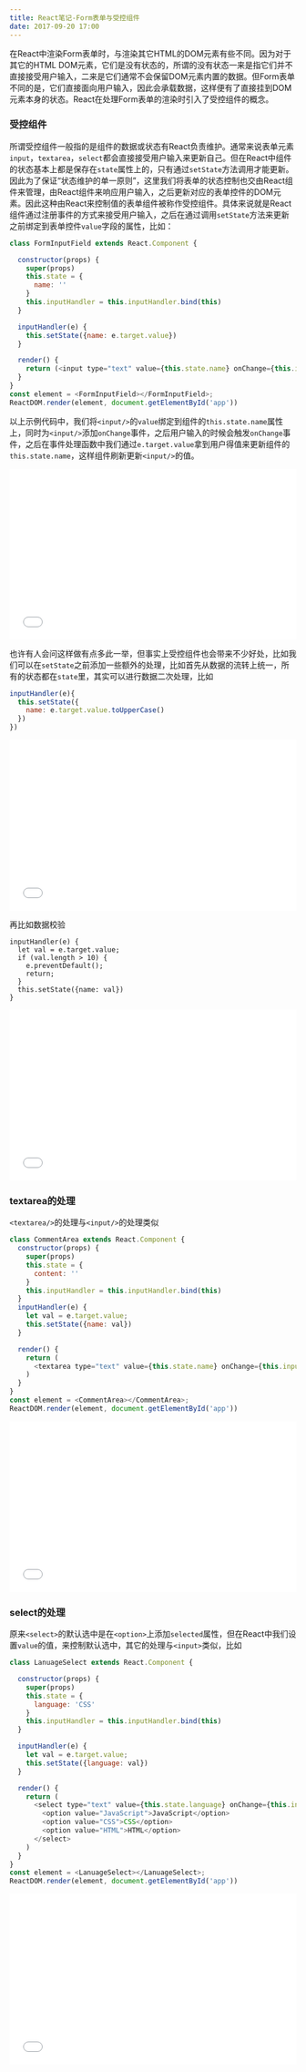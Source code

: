 ```yaml
---
title: React笔记-Form表单与受控组件
date: 2017-09-20 17:00
---
```


在React中渲染Form表单时，与渲染其它HTML的DOM元素有些不同。因为对于其它的HTML DOM元素，它们是没有状态的，所谓的没有状态一来是指它们并不直接接受用户输入，二来是它们通常不会保留DOM元素内置的数据。但Form表单不同的是，它们直接面向用户输入，因此会承载数据，这样便有了直接挂到DOM元素本身的状态。React在处理Form表单的渲染时引入了受控组件的概念。

### 受控组件

所谓受控组件一般指的是组件的数据或状态有React负责维护。通常来说表单元素`input`，`textarea`，`select`都会直接接受用户输入来更新自己。但在React中组件的状态基本上都是保存在`state`属性上的，只有通过`setState`方法调用才能更新。因此为了保证“状态维护的单一原则”，这里我们将表单的状态控制也交由React组件来管理，由React组件来响应用户输入，之后更新对应的表单控件的DOM元素。因此这种由React来控制值的表单组件被称作受控组件。具体来说就是React组件通过注册事件的方式来接受用户输入，之后在通过调用`setState`方法来更新之前绑定到表单控件`value`字段的属性，比如：

```js
class FormInputField extends React.Component {

  constructor(props) {
    super(props)
    this.state = {
      name: ''
    }
    this.inputHandler = this.inputHandler.bind(this)
  }

  inputHandler(e) {
    this.setState({name: e.target.value})
  }

  render() {
    return (<input type="text" value={this.state.name} onChange={this.inputHandler}/>)
  }
}
const element = <FormInputField></FormInputField>;
ReactDOM.render(element, document.getElementById('app'))
```
以上示例代码中，我们将`<input/>`的`value`绑定到组件的`this.state.name`属性上，同时为`<input/>`添加`onChange`事件，之后用户输入的时候会触发`onChange`事件，之后在事件处理函数中我们通过`e.target.value`拿到用户得值来更新组件的`this.state.name`，这样组件刷新更新`<input/>`的值。

<iframe width="100%" height="300" src="//jsfiddle.net/monjer/p6L13wsr/embedded/js,html,result/" allowfullscreen="allowfullscreen" frameborder="0"></iframe>

也许有人会问这样做有点多此一举，但事实上受控组件也会带来不少好处，比如我们可以在`setState`之前添加一些额外的处理，比如首先从数据的流转上统一，所有的状态都在`state`里，其实可以进行数据二次处理，比如

```js
inputHandler(e){
  this.setState({
    name: e.target.value.toUpperCase()
  })
})
```

<iframe width="100%" height="300" src="//jsfiddle.net/monjer/p6L13wsr/1/embedded/js,html,result/" allowfullscreen="allowfullscreen" frameborder="0"></iframe>

再比如数据校验

```
inputHandler(e) {
  let val = e.target.value;
  if (val.length > 10) {
    e.preventDefault();
    return;
  }
  this.setState({name: val})
}
```

<iframe width="100%" height="300" src="//jsfiddle.net/monjer/p6L13wsr/2/embedded/js,html,result/" allowfullscreen="allowfullscreen" frameborder="0"></iframe>


### textarea的处理

`<textarea/>`的处理与`<input/>`的处理类似

```js
class CommentArea extends React.Component {
  constructor(props) {
    super(props)
    this.state = {
      content: ''
    }
    this.inputHandler = this.inputHandler.bind(this)
  }
  inputHandler(e) {
    let val = e.target.value;
    this.setState({name: val})
  }

  render() {
    return (
      <textarea type="text" value={this.state.name} onChange={this.inputHandler}></textarea>
    )
  }
}
const element = <CommentArea></CommentArea>;
ReactDOM.render(element, document.getElementById('app'))
```

<iframe width="100%" height="300" src="//jsfiddle.net/monjer/p6L13wsr/5/embedded/js,html,result/" allowfullscreen="allowfullscreen" frameborder="0"></iframe>

### select的处理

原来`<select>`的默认选中是在`<option>`上添加`selected`属性，但在React中我们设置`value`的值，来控制默认选中，其它的处理与`<input>`类似，比如

```js
class LanuageSelect extends React.Component {

  constructor(props) {
    super(props)
    this.state = {
      language: 'CSS'
    }
    this.inputHandler = this.inputHandler.bind(this)
  }

  inputHandler(e) {
    let val = e.target.value;
    this.setState({language: val})
  }

  render() {
    return (
      <select type="text" value={this.state.language} onChange={this.inputHandler}>
        <option value="JavaScript">JavaScript</option>
        <option value="CSS">CSS</option>
        <option value="HTML">HTML</option>
      </select>
    )
  }
}
const element = <LanuageSelect></LanuageSelect>;
ReactDOM.render(element, document.getElementById('app'))
```

<iframe width="100%" height="300" src="//jsfiddle.net/monjer/p6L13wsr/6/embedded/js,html,result/" allowfullscreen="allowfullscreen" frameborder="0"></iframe>
